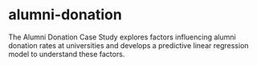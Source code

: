 # alumni-donation
The Alumni Donation Case Study explores factors influencing alumni donation rates at universities and develops a predictive linear regression model to understand these factors.
